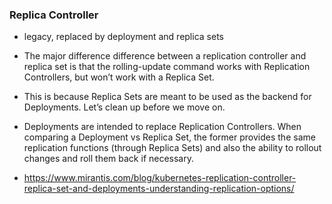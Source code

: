 ### Replica Controller

* legacy, replaced by deployment and replica sets


* The major difference difference between a replication controller and replica set is that the rolling-update command works with Replication Controllers, but won’t work with a Replica Set. 
* This is because Replica Sets are meant to be used as the backend for Deployments. Let’s clean up before we move on.
* Deployments are intended to replace Replication Controllers. When comparing a Deployment vs Replica Set, the former provides  the same replication functions (through Replica Sets) and also the ability to rollout changes and roll them back if necessary. 
* https://www.mirantis.com/blog/kubernetes-replication-controller-replica-set-and-deployments-understanding-replication-options/
